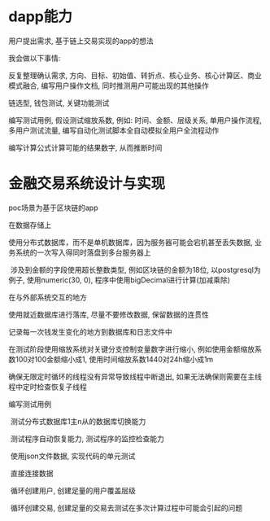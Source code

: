 # dapp能力

用户提出需求, 基于链上交易实现的app的想法

我会做以下事情:

反复整理确认需求, 方向、目标、初始值、转折点、核心业务、核心计算区、商业模式融合, 编写用户操作文档, 同时推测用户可能出现的其他操作

链选型, 钱包测试, 关键功能测试

编写测试用例, 假设测试缩放系数, 例如: 时间、金额、层级关系, 单用户操作流程, 多用户测试流量, 编写自动化测试脚本全自动模拟全用户全流程动作

编写计算公式计算可能的结果数字, 从而推断时间





# 金融交易系统设计与实现

poc场景为基于区块链的app

在数据存储上

使用分布式数据库，而不是单机数据库，因为服务器可能会宕机甚至丢失数据, 业务系统的一次写入得同时落盘到多台服务器上

​	涉及到金额的字段使用超长整数类型, 例如区块链的金额为18位, 以postgresql为例子, 使用numeric(30, 0), 程序中使用bigDecimal进行计算(加减乘除)

在与外部系统交互的地方

 

使用就近数据库进行落库, 尽量不要修改数据, 保留数据的连贯性

记录每一次钱发生变化的地方到数据库和日志文件中

在测试阶段使用缩放系统对关键分支控制变量数字进行缩小, 例如使用金额缩放系数100对100金额缩小成1, 使用时间缩放系数1440对24h缩小成1m

确保无限定时循环的线程没有异常导致线程中断退出, 如果无法确保则需要在主线程中定时检查恢复子线程

编写测试用例

​	测试分布式数据库1主n从的数据库切换能力

​	测试程序自动恢复能力, 测试程序的监控检查能力

​	使用json文件数据, 实现代码的单元测试

​	直接连接数据

​	循环创建用户, 创建足量的用户覆盖层级

​	循环创建交易, 创建足量的交易去测试在多次计算过程中可能会引起的问题

​	
